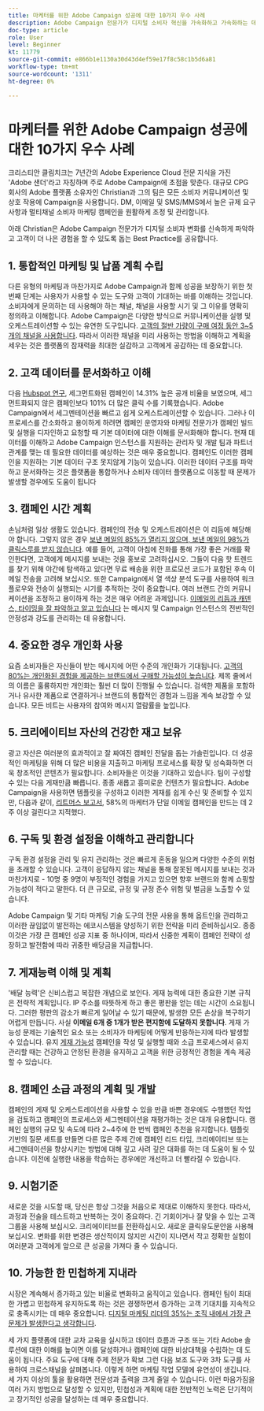 ```yaml
---
title: 마케터를 위한 Adobe Campaign 성공에 대한 10가지 우수 사례
description: Adobe Campaign 전문가가 디지털 소비자 혁신을 가속화하고 가속화하는 데 도움이 되는 모범 사례와 고객을 위한 더 나은 경험을 제공합니다.
doc-type: article
role: User
level: Beginner
kt: 11779
source-git-commit: e866b1e1130a30d43d4ef59e17f8c58c1b5d6a81
workflow-type: tm+mt
source-wordcount: '1311'
ht-degree: 0%

---
```



# 마케터를 위한 Adobe Campaign 성공에 대한 10가지 우수 사례

크리스티안 클림치크는 7년간의 Adobe Experience Cloud 전문 지식을 가진 &#39;Adobe 샌더&#39;라고 자칭하며 주로 Adobe Campaign에 초점을 맞춘다. 대규모 CPG 회사의 Adobe 플랫폼 소유자인 Christian과 그의 팀은 모든 소비자 커뮤니케이션 및 상호 작용에 Campaign을 사용합니다. DM, 이메일 및 SMS/MMS에서 높은 규제 요구 사항과 멀티채널 소비자 마케팅 캠페인을 원활하게 조정 및 관리합니다.

아래 Christian은 Adobe Campaign 전문가가 디지털 소비자 변화를 신속하게 파악하고 고객이 더 나은 경험을 할 수 있도록 돕는 Best Practice를 공유합니다.


## 1. 통합적인 마케팅 및 납품 계획 수립

다른 유형의 마케팅과 마찬가지로 Adobe Campaign과 함께 성공을 보장하기 위한 첫 번째 단계는 사용자가 사용할 수 있는 도구와 고객이 기대하는 바를 이해하는 것입니다. 소비자에게 문의하는 데 사용해야 하는 채널, 채널을 사용할 시기 및 그 이유를 명확히 정의하고 이해합니다. Adobe Campaign은 다양한 방식으로 커뮤니케이션을 실행 및 오케스트레이션할 수 있는 유연한 도구입니다. [고객의 절반 가량이 구매 여정 동안 3~5개의 채널을 사용합니다](https://www.mckinsey.com/capabilities/operations/our-insights/redefine-the-omnichannel-approach-focus-on-what-truly-matters). 따라서 이러한 채널을 미리 사용하는 방법을 이해하고 계획을 세우는 것은 플랫폼의 잠재력을 최대한 실감하고 고객에게 공감하는 데 중요합니다.


## 2. 고객 데이터를 문서화하고 이해

다음 [Hubspot 연구](https://www.linkedin.com/pulse/customer-segmentation-effective-b2b-business-industry-sabreen), 세그먼트화된 캠페인이 14.31% 높은 공개 비율을 보였으며, 세그먼트화되지 않은 캠페인보다 101% 더 많은 클릭 수를 기록했습니다. Adobe Campaign에서 세그멘테이션을 빠르고 쉽게 오케스트레이션할 수 있습니다. 그러나 이 프로세스를 간소화하고 용이하게 하려면 캠페인 운영자와 마케팅 전문가가 캠페인 빌드 및 실행을 디자인하고 요청할 때 기본 데이터에 대한 이해를 문서화해야 합니다. 현재 데이터를 이해하고 Adobe Campaign 인스턴스를 지원하는 관리자 및 개발 팀과 파트너 관계를 맺는 데 필요한 데이터를 예상하는 것은 매우 중요합니다. 캠페인도 이러한 캠페인을 지원하는 기본 데이터 구조 못지않게 기능이 있습니다. 이러한 데이터 구조를 파악하고 문서화하는 것은 플랫폼을 통합하거나 소비자 데이터 플랫폼으로 이동할 때 문제가 발생할 경우에도 도움이 됩니다


## 3. 캠페인 시간 계획

손님처럼 일상 생활도 있습니다. 캠페인의 전송 및 오케스트레이션은 이 리듬에 해당해야 합니다. 그렇지 않은 경우 [보낸 메일의 85%가 열리지 않으며, 보낸 메일의 98%가 클릭스루를 받지 않습니다](https://www.validity.com/resource-center/state-of-email-2021/). 예를 들어, 고객이 아침에 전화를 통해 가장 좋은 거래를 확인한다면, 고객에게 메시지를 보내는 것을 홍보로 고려하십시오. 그들이 다음 핫 트렌드를 찾기 위해 야간에 탐색하고 있다면 무료 배송을 위한 프로모션 코드가 포함된 후속 이메일 전송을 고려해 보십시오. 또한 Campaign에서 열 색상 분석 도구를 사용하여 워크플로우와 전송이 실행되는 시기를 추적하는 것이 중요합니다. 여러 브랜드 간의 커뮤니케이션을 조정하고 용이하게 하는 것은 매우 어려운 과제입니다. [이메일의 리듬과 캐덴스, 타이밍을 잘 파악하고 알고 있습니다](https://experienceleaguecommunities.adobe.com/t5/adobe-campaign-classic-blogs/predictive-send-time-optimization-with-adobe-campaign/ba-p/561554) 는 메시지 및 Campaign 인스턴스의 전반적인 안정성과 강도를 관리하는 데 유용합니다.


## 4. 중요한 경우 개인화 사용

요즘 소비자들은 자신들이 받는 메시지에 어떤 수준의 개인화가 기대됩니다. [고객의 80%는 개인화된 경험을 제공하는 브랜드에서 구매할 가능성이 높습니다](https://us.epsilon.com/power-of-me). 제목 줄에서의 이름은 훌륭하지만 개인화는 훨씬 더 많이 진행될 수 있습니다. 검색한 제품을 포함하거나 유사한 제품으로 연결하거나 브랜드의 통합적인 경험과 느낌을 계속 보강할 수 있습니다. 모든 비트는 사용자의 참여와 메시지 열람률을 높입니다.


## 5. 크리에이티브 자산의 건강한 재고 보유

광고 자산은 여러분의 효과적이고 잘 짜여진 캠페인 전달을 돕는 가솔린입니다. 더 성공적인 마케팅을 위해 더 많은 비용을 지출하고 마케팅 프로세스를 확장 및 성숙화하면 더욱 창조적인 콘텐츠가 필요합니다. 소비자들은 이것을 기대하고 있습니다. 팀이 구성할 수 있는 다음 게재만큼 빠릅니다. 종종 새롭고 흥미로운 컨텐츠가 필요합니다. Adobe Campaign을 사용하면 템플릿을 구성하고 이러한 게재를 쉽게 수신 및 준비할 수 있지만, 다음과 같이, [리트머스 보고서](https://www.litmus.com/resources/state-of-email/), 58%의 마케터가 단일 이메일 캠페인을 만드는 데 2주 이상 걸린다고 지적했다.


## 6. 구독 및 환경 설정을 이해하고 관리합니다

구독 환경 설정을 관리 및 유지 관리하는 것은 빠르게 혼동을 일으켜 다양한 수준의 위험을 초래할 수 있습니다. 고객이 응답하지 않는 채널을 통해 잘못된 메시지를 보내는 것과 마찬가지로 - 10명 중 9명이 부정적인 경험을 가지고 있으면 향후 브랜드와 함께 쇼핑할 가능성이 적다고 말한다. 더 큰 규모로, 규정 및 규정 준수 위험 및 벌금을 노출할 수 있습니다.

Adobe Campaign 및 기타 마케팅 기술 도구의 전문 사용을 통해 옵트인을 관리하고 이러한 끊임없이 발전하는 에코시스템을 양성하기 위한 전략을 미리 준비하십시오. 종종 이것은 가장 큰 캠페인 성공 지표 중 하나이며, 따라서 신중한 계획이 캠페인 전략이 성장하고 발전함에 따라 귀중한 배당금을 지급합니다.


## 7. 게재능력 이해 및 계획

&#39;배달 능력&#39;은 신비스럽고 복잡한 개념으로 보인다. 게재 능력에 대한 중요한 기본 규칙은 전략적 계획입니다. IP 주소를 따뜻하게 하고 좋은 평판을 얻는 데는 시간이 소요됩니다. 그러한 평판의 감소가 빠르게 일어날 수 있기 때문에, 발생한 모든 손상을 복구하기 어렵게 만듭니다. 사실 **이메일 6개 중 1개가 받은 편지함에 도달하지 못합니다**. 게재 가능성 문제는 기술적인 요소 또는 소비자가 마케팅에 어떻게 반응하는지에 따라 발생할 수 있습니다. 유지 [게재 가능성](https://business.adobe.com/products/campaign/email-deliverability.html) 캠페인을 작성 및 실행할 때와 소급 프로세스에서 유지 관리할 때는 건강하고 안정된 환경을 유지하고 고객을 위한 긍정적인 경험을 계속 제공할 수 있습니다.


## 8. 캠페인 소급 과정의 계획 및 개발

캠페인의 게재 및 오케스트레이션을 사용할 수 있을 만큼 바쁜 경우에도 수행했던 작업을 검토하고 캠페인의 프로세스와 세그멘테이션을 재평가하는 것은 대개 유용합니다. 캠페인 실행의 규모 및 속도에 따라 2~4주에 한 번씩 캠페인 추천을 유지합니다. 템플릿 기반의 질문 세트를 만들면 다른 많은 주제 간에 캠페인 리드 타임, 크리에이티브 또는 세그멘테이션을 향상시키는 방법에 대해 깊고 사려 깊은 대화를 하는 데 도움이 될 수 있습니다. 이전에 실행한 내용을 학습하는 경우에만 개선하고 더 빨라질 수 있습니다.



## 9. 시험기준

새로운 것을 시도할 때, 당신은 항상 그것을 처음으로 제대로 이해하지 못한다. 따라서, 과정과 전술을 테스트하고 반복하는 것이 중요하다. 긴 기회이거나 잘 맞을 수 있는 고객 그룹을 사용해 보십시오. 크리에이티브를 전환하십시오. 새로운 클릭유도문안을 사용해 보십시오. 변화를 위한 변경은 생산적이지 않지만 시간이 지나면서 작고 정확한 실험이 여러분과 고객에게 앞으로 큰 성공을 가져다 줄 수 있습니다.



## 10. 가능한 한 민첩하게 지내라

시장은 계속해서 증가하고 있는 비율로 변화하고 움직이고 있습니다. 캠페인 팀이 최대한 가볍고 민첩하게 유지하도록 하는 것은 경쟁하면서 증가하는 고객 기대치를 지속적으로 충족시키는 데 매우 중요합니다. [디지털 마케팅 리더의 35%는 조직 내에서 가장 큰 문제가 발생한다고 생각합니다](https://www.gartner.com/en/newsroom/press-releases/gartner-says-35--of-digital-marketing-leaders-believe-the-bigges).

세 가지 플랫폼에 대한 교차 교육을 실시하고 데이터 흐름과 구조 또는 기타 Adobe 솔루션에 대한 이해를 높이면 이를 달성하거나 캠페인에 대한 비상대책을 수립하는 데 도움이 됩니다. 주요 도구에 대해 주제 전문가 확보 그런 다음 보조 도구와 3차 도구를 사용하여 크로스채널을 살펴봅니다. 이렇게 하면 마케팅 작업 모델에 유연성이 생깁니다. 세 가지 이상의 툴을 활용하면 전문성과 출력을 크게 줄일 수 있습니다. 이런 마음가짐을 여러 가지 방법으로 달성할 수 있지만, 민첩성과 계획에 대한 전반적인 노력은 단기적이고 장기적인 성공을 달성하는 데 매우 중요합니다.
